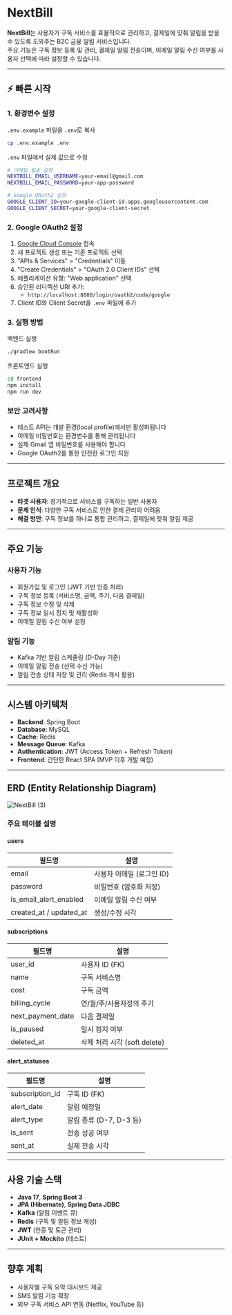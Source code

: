 # NextBill

**NextBill**는 사용자가 구독 서비스를 효율적으로 관리하고, 결제일에 맞춰 알림을 받을 수 있도록 도와주는 B2C 금융 알림 서비스입니다.  
주요 기능은 구독 정보 등록 및 관리, 결제일 알림 전송이며, 이메일 알림 수신 여부를 사용자 선택에 따라 설정할 수 있습니다.

---

## ⚡ 빠른 시작

### 1. 환경변수 설정

`.env.example` 파일을 `.env`로 복사
```bash
cp .env.example .env
```

`.env` 파일에서 실제 값으로 수정
```bash
# 이메일 발송 설정
NEXTBILL_EMAIL_USERNAME=your-email@gmail.com
NEXTBILL_EMAIL_PASSWORD=your-app-password

# Google OAuth2 설정
GOOGLE_CLIENT_ID=your-google-client-id.apps.googleusercontent.com
GOOGLE_CLIENT_SECRET=your-google-client-secret
```

### 2. Google OAuth2 설정

1. [Google Cloud Console](https://console.cloud.google.com/) 접속
2. 새 프로젝트 생성 또는 기존 프로젝트 선택
3. "APIs & Services" > "Credentials" 이동
4. "Create Credentials" > "OAuth 2.0 Client IDs" 선택
5. 애플리케이션 유형: "Web application" 선택
6. 승인된 리디렉션 URI 추가:
   - `http://localhost:8080/login/oauth2/code/google`
7. Client ID와 Client Secret을 `.env` 파일에 추가

### 3. 실행 방법

백엔드 실행
```bash
./gradlew bootRun
```

프론트엔드 실행
```bash
cd frontend
npm install
npm run dev
```

### 보안 고려사항

- 테스트 API는 개발 환경(local profile)에서만 활성화됩니다
- 이메일 비밀번호는 환경변수를 통해 관리됩니다
- 실제 Gmail 앱 비밀번호를 사용해야 합니다
- Google OAuth2를 통한 안전한 로그인 지원

---

## 프로젝트 개요

- **타겟 사용자**: 정기적으로 서비스를 구독하는 일반 사용자
- **문제 인식**: 다양한 구독 서비스로 인한 결제 관리의 어려움
- **해결 방안**: 구독 정보를 하나로 통합 관리하고, 결제일에 맞춰 알림 제공

---

## 주요 기능

### 사용자 기능

- 회원가입 및 로그인 (JWT 기반 인증 처리)
- 구독 정보 등록 (서비스명, 금액, 주기, 다음 결제일)
- 구독 정보 수정 및 삭제
- 구독 정보 일시 정지 및 재활성화
- 이메일 알림 수신 여부 설정

### 알림 기능

- Kafka 기반 알림 스케줄링 (D-Day 기준)
- 이메일 알림 전송 (선택 수신 가능)
- 알림 전송 상태 저장 및 관리 (Redis 캐시 활용)

---

## 시스템 아키텍처

- **Backend**: Spring Boot
- **Database**: MySQL
- **Cache**: Redis
- **Message Queue**: Kafka
- **Authentication**: JWT (Access Token + Refresh Token)
- **Frontend**: 간단한 React SPA (MVP 이후 개발 예정)

---

## ERD (Entity Relationship Diagram)

![NextBill (3)](https://github.com/user-attachments/assets/6577b985-095b-4edd-8e58-01309f7b1b7d)

### 주요 테이블 설명

#### users

| 필드명 | 설명 |
|--------|------|
| email | 사용자 이메일 (로그인 ID) |
| password | 비밀번호 (암호화 저장) |
| is_email_alert_enabled | 이메일 알림 수신 여부 |
| created_at / updated_at | 생성/수정 시각 |

#### subscriptions

| 필드명 | 설명 |
|--------|------|
| user_id | 사용자 ID (FK) |
| name | 구독 서비스명 |
| cost | 구독 금액 |
| billing_cycle | 연/월/주/사용자정의 주기 |
| next_payment_date | 다음 결제일 |
| is_paused | 일시 정지 여부 |
| deleted_at | 삭제 처리 시각 (soft delete) |

#### alert_statuses

| 필드명 | 설명 |
|--------|------|
| subscription_id | 구독 ID (FK) |
| alert_date | 알림 예정일 |
| alert_type | 알림 종류 (D-7, D-3 등) |
| is_sent | 전송 성공 여부 |
| sent_at | 실제 전송 시각 |

---

## 사용 기술 스택

- **Java 17**, **Spring Boot 3**
- **JPA (Hibernate)**, **Spring Data JDBC**
- **Kafka** (알림 이벤트 큐)
- **Redis** (구독 및 알림 정보 캐싱)
- **JWT** (인증 및 토큰 관리)
- **JUnit + Mockito** (테스트)

---

## 향후 계획

- 사용자별 구독 요약 대시보드 제공
- SMS 알림 기능 확장
- 외부 구독 서비스 API 연동 (Netflix, YouTube 등)
